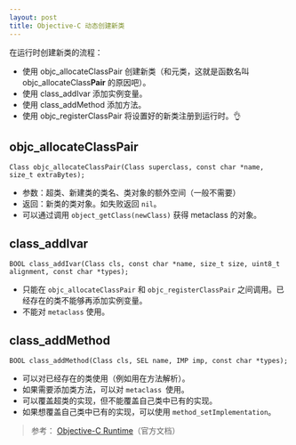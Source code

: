 ```yaml
---
layout: post
title: Objective-C 动态创建新类
---
```

在运行时创建新类的流程：
- 使用 objc_allocateClassPair 创建新类（和元类，这就是函数名叫 objc_allocateClass**Pair** 的原因吧）。
- 使用 class_addIvar 添加实例变量。
- 使用 class_addMethod 添加方法。
- 使用 objc_registerClassPair 将设置好的新类注册到运行时。👌

## objc_allocateClassPair 
```
Class objc_allocateClassPair(Class superclass, const char *name, size_t extraBytes);
```
- 参数：超类、新建类的类名、类对象的额外空间（一般不需要）
- 返回：新类的类对象。如失败返回 `nil`。
- 可以通过调用 `object_getClass(newClass)` 获得 metaclass 的对象。

## class_addIvar
```
BOOL class_addIvar(Class cls, const char *name, size_t size, uint8_t alignment, const char *types);
```
- 只能在 `objc_allocateClassPair` 和 `objc_registerClassPair` 之间调用。已经存在的类不能够再添加实例变量。
- 不能对 `metaclass` 使用。

## class_addMethod
```
BOOL class_addMethod(Class cls, SEL name, IMP imp, const char *types);
```
- 可以对已经存在的类使用（例如用在方法解析）。
- 如果需要添加类方法，可以对 `metaclass `使用。
- 可以覆盖超类的实现，但不能覆盖自己类中已有的实现。
- 如果想覆盖自己类中已有的实现，可以使用 `method_setImplementation`。

 
> 参考： [Objective-C Runtime](https://developer.apple.com/documentation/objectivec/objective-c_runtime?language=objc )（官方文档）
